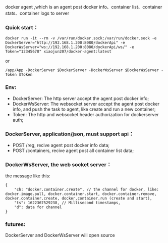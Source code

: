 docker agent ,which is an agent post docker info、container list、container stats、container logs to server

### Quick start：
```
docker run -it --rm -v /var/run/docker.sock:/var/run/docker.sock -e DockerServer="http://192.168.1.200:8080/dockerApi" -e DockerWsServer="ws://192.168.1.200:8080/dockerApi/ws/" -e Token="12345678" xiaojun207/docker-agent:latest
```

or
```
/app/App -DockerServer $DockerServer -DockerWsServer $DockerWsServer -Token $Token
```


### Env:
- DockerServer: The http server accept the agent post docker info;
- DockerWsServer: The websocket server accept the agent post docker info, and push the task to agent, like create and run a new container;
- Token: The http and websocket header authorization for dockerserver auth;

### DockerServer, application/json, must support api：
- POST /reg,  recive agent post docker info data;
- POST /containers,  recive agent post all container list data;

### DockerWsServer, the web socket server：
the message like this:
```
{
    "ch: "docker.container.create", // the channel for docker, like: docker.image.pull, docker.container.start, docker.container.remove, docker.container.create, docker.container.run (create and start), 
    "ts": 1622367529238, // Millisecond timestamps,
    "d": data for channel
}    
```


### futures:
DockerServer and DockerWsServer will open source
